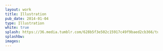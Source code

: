 ```yaml
---
layout: work
title: Illustration
pub_date: 2014-01-04
type: Illustration
white: true
splash: https://36.media.tumblr.com/628b5f3e502c15917c49f9baed2cb366/tumblr_npo4xxnvx61snf70wo4_1280.jpg
splashbw: 
images:  
---
```

